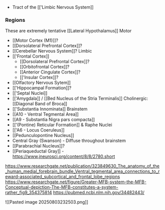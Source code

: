 - Tract of the [['Limbic Nervous System]]
### Regions
These are extremely tentative
[[Lateral Hypothalamus]]
Motor
- [[Motor Cortex (M1)]]?
- [[Dorsolateral Prefrontal Cortex]]?
- [[Cerebellar Nervous System]]?
Limbic
- [['Frontal Cortex]]
	- [[Dorsolateral Prefrontal Cortex]]?
	- [[Orbitofrontal Cortex]]?
	- [[Anterior Cingulate Cortex]]?
	- [['Insular Cortex]]?
- [[Olfactory Nervous Sytem]]
- [['Hippocampal Formation]]?
- [['Septal Nuclei]]
- [['Amygdala]] / [[Bed Nucleus of the Stria Terminalis]]
  Cholinergic: [[Diagonal Band of Broca]]
- [['Substantia Innominata]]
Brainstem
- [[A10 - Ventral Tegmental Area]]
- [[A9 - Substantia Nigra pars compacta]]
- [['(Pontine) Reticular Formation]] & Raphe Nuclei
- [['A6 - Locus Coeruleus]]
- [[Pedunculopontine Nucleus]]
- Central Gray (Swanson) - Diffuse throughout brainstem
- [[Parabrachial Nucleus]]?
- [[Periaqueductal Gray]] - https://www.jneurosci.org/content/8/8/2780.short

https://www.researchgate.net/publication/323849630_The_anatomy_of_the_human_medial_forebrain_bundle_Ventral_tegmental_area_connections_to_reward-associated_subcortical_and_frontal_lobe_regions
https://www.researchgate.net/figure/Greater-MFB-system-the-MFB-Conceptual-depiction-The-MFB-constitutes-a-system-rather_fig9_354375814
https://pubmed.ncbi.nlm.nih.gov/34482443/

![[Pasted image 20250803232503.png]]
